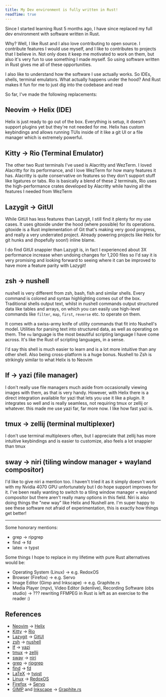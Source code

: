 ```yaml
---
title: My Dev environment is fully written in Rust!
readTime: true
---
```


Since I started learning Rust 5 months ago, I have since replaced my full dev environment with software written in Rust.

Why? Well, I like Rust and I also love contributing to open source. I contribute features I would use myself, and I like to contributes to projects that I believe in. Not only does it keep me motivated to work on them, but also it's very fun to use something I made myself. So using software written in Rust gives me all of these opportunities.

I also like to understand how the software I use actually works. So IDEs, shells, terminal emulators. What actually happens under the hood? And Rust makes it fun for me to just dig into the codebase and read

So far, I've made the following replacements:

## Neovim → Helix (IDE)

Helix is just ready to go out of the box. Everything is setup, it doesn't support plugins yet but they're not needed for me. Helix has custom keybindings and allows running TUIs inside of it like a git UI or a file manager which is extremely powerful.

## Kitty → Rio (Terminal Emulator)

The other two Rust terminals I've used is Alacritty and WezTerm. I loved Alacritty for its performance, and I love WezTerm for how many features it has. Alacritty is quite conservative on features so they don't support stuff like ligatures or tabs. Rio is basically a blend of these 2 terminals, Rio uses the high-performance crates developed by Alacritty while having all the features I needed from WezTerm

## Lazygit → GitUI

While GitUI has less features than Lazygit, I still find it plenty for my use cases. It uses gitoxide under the hood (where possible) for its operations. gitoxide is a Rust implementation of Git that's making very good progress, and really a very underrated project. Already powering projects like Helix for git hunks and (hopefully soon!) inline blame.

I do find GitUI snappier than Lazygit is, in fact I experienced about 3X performance increase when undoing changes for 1,200 files so I'd say it is very promising and looking forward to seeing where it can be improved to have more a feature parity with Lazygit!

## zsh → nushell

nushell is very different from zsh, bash, fish and similar shells. Every command is colored and syntax highlighting comes out of the box. Traditional shells output text, whilst in nushell commands output structured data like tables and arrays, on which you can easily use high-level commands like `filter`, `map`, `first`, `reverse` etc. to operate on them.

It comes with a swiss-army knife of utility commands that fit into Nushell's model. Utilities for parsing text into structured data, as well as operating on them. The `nu` language is the most beautiful scripting language I have come across. It's like the Rust of scripting languages, in a sense.

I'd say this shell is much easier to learn and is a lot more intuitive than any other shell. Also being cross-platform is a huge bonus. Nushell to Zsh is strikingly similar to what Helix is to Neovim

## lf → yazi (file manager)

I don't really use file managers much aside from occasionally viewing images with them, as that is very handy. However, with Helix there is a direct integration available for yazi that lets you use it like a plugin. It integrates so well and is really seamless, not requiring tmux or zellij or whatever. this made me use yazi far, far more now. I like how fast yazi is.

## tmux → zellij (terminal multiplexer)

I don't use terminal multiplexers often, but I appreciate that zellij has more intuitive keybindings and is easier to customize, also feels a lot snappier than tmux

## sway → niri (tiling window manager + wayland compositor)

I'd like to give niri a mention too. I haven't tried it as it simply doesn't work with my Nvidia 4070 GPU unfortunately but I do hope support improves for it. I've been really wanting to switch to a tiling window manager + wayland compositor but there aren't really many options in this field. Niri is also doing things the "new way" like Helix and Nushell are. I'm super happy to see these software not afraid of experimentation, this is exactly how things get better!

---

Some honorary mentions:

- grep → ripgrep
- find → fd
- latex → typst

Some things I hope to replace in my lifetime with pure Rust alternatives would be:

- Operating System (Linux) → e.g. RedoxOS
- Browser (Firefox) → e.g. Servo
- Image Editor (Gimp and Inkscape) → e.g. Graphite.rs
- Media Player (mpv), Video Editor (kdenlive), Recording Software (obs studio) → ??? rewriting FFMPEG in Rust is left as an exercise to the reader :)

## References

- [Neovim](https://github.com/neovim/neovim) → [Helix](https://github.com/helix-editor/helix)
- [Kitty](https://sw.kovidgoyal.net/kitty/) → [Rio](https://github.com/raphamorim/rio)
- [Lazygit](https://github.com/jesseduffield/lazygit) → [GitUI](https://github.com/extrawurst/gitui)
- [zsh](https://www.zsh.org/) → [nushell](https://github.com/nushell/nushell)
- [lf](https://github.com/gokcehan/lf) → [yazi](https://github.com/sxyazi/yazi)
- [tmux](https://github.com/tmux/tmux) → [zellij](https://github.com/zellij-org/zellij)
- [sway](https://github.com/swaywm/sway) → [niri](https://github.com/YaLTeR/niri)
- [grep](https://www.gnu.org/software/grep/) → [ripgrep](https://github.com/BurntSushi/ripgrep)
- [find](https://www.gnu.org/software/findutils/) → [fd](https://github.com/sharkdp/fd)
- [LaTeX](https://www.latex-project.org/) → [typst](https://github.com/typst/typst)
- [Linux](https://www.kernel.org/) → [RedoxOS](https://github.com/redox-os/redox)
- [Firefox](https://www.mozilla.org/firefox/) → [Servo](https://github.com/servo/servo)
- [GIMP](https://www.gimp.org/) and [Inkscape](https://inkscape.org/) → [Graphite.rs](https://github.com/GraphiteEditor/Graphite)
